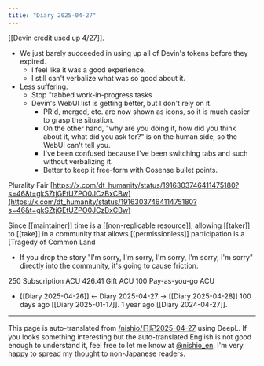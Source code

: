 ```yaml
---
title: "Diary 2025-04-27"
---
```



[[Devin credit used up 4/27]].

- We just barely succeeded in using up all of Devin's tokens before they expired.
    - I feel like it was a good experience.
    - I still can't verbalize what was so good about it.
- Less suffering.
    - Stop "tabbed work-in-progress tasks
    - Devin's WebUI list is getting better, but I don't rely on it.
        - PR'd, merged, etc. are now shown as icons, so it is much easier to grasp the situation.
        - On the other hand, "why are you doing it, how did you think about it, what did you ask for?" is on the human side, so the WebUI can't tell you.
        - I've been confused because I've been switching tabs and such without verbalizing it.
        - Better to keep it free-form with Cosense bullet points.

Plurality Fair
[https://x.com/dt_humanity/status/1916303746411475180?s=46&t=gkSZtjGEtUZPO0JCzBxCBw](https://x.com/dt_humanity/status/1916303746411475180?s=46&t=gkSZtjGEtUZPO0JCzBxCBw)

Since [[maintainer]] time is a [[non-replicable resource]], allowing [[taker]] to [[take]] in a community that allows [[permissionless]] participation is a [Tragedy of Common Land
- If you drop the story "I'm sorry, I'm sorry, I'm sorry, I'm sorry, I'm sorry" directly into the community, it's going to cause friction.

250 Subscription ACU
426.41 Gift ACU
100 Pay-as-you-go ACU

- [[Diary 2025-04-26]] ← Diary 2025-04-27 → [[Diary 2025-04-28]]
100 days ago [[Diary 2025-01-17]].
1 year ago [[Diary 2024-04-27]].
---
This page is auto-translated from [/nishio/日記2025-04-27](https://scrapbox.io/nishio/日記2025-04-27) using DeepL. If you looks something interesting but the auto-translated English is not good enough to understand it, feel free to let me know at [@nishio_en](https://twitter.com/nishio_en). I'm very happy to spread my thought to non-Japanese readers.